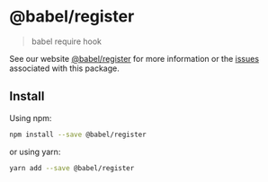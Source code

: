 # @babel/register

> babel require hook

See our website [@babel/register](https://new.babeljs.io/docs/en/next/babel-register.html) for more information or the [issues](https://github.com/babel/babel/issues?utf8=%E2%9C%93&q=is%3Aissue+label%3A%22pkg%3A%20register%22) associated with this package.

## Install

Using npm:

```sh
npm install --save @babel/register
```

or using yarn:

```sh
yarn add --save @babel/register
```
